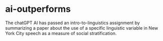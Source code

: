# ai-outperforms
The chatGPT AI has passed an intro-to-linguistics assignment by summarizing a paper about the use of a specific linguistic variable in New York City speech as a measure of social stratification.
